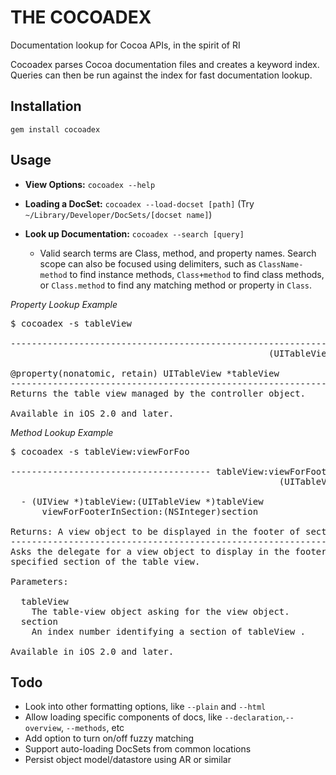 # THE COCOADEX

Documentation lookup for Cocoa APIs, in the spirit of RI

Cocoadex parses Cocoa documentation files and creates a keyword index. Queries can then be run against the index for fast documentation lookup.

## Installation

    gem install cocoadex

## Usage

 - **View Options:** `cocoadex --help`

 - **Loading a DocSet:** `cocoadex --load-docset [path]` (Try `~/Library/Developer/DocSets/[docset name]`)

 - **Look up Documentation:** `cocoadex --search [query]`
   - Valid search terms are Class, method, and property names. Search scope can also be focused using delimiters, such as `ClassName-method` to find instance methods, `Class+method` to find class methods, or `Class.method` to find any matching method or property in `Class`.


*Property Lookup Example*

<pre>
$ cocoadex -s tableView

-------------------------------------------------------------- tableView
                                                 (UITableViewController)

@property(nonatomic, retain) UITableView *tableView
------------------------------------------------------------------------
Returns the table view managed by the controller object.

Available in iOS 2.0 and later.
</pre>


*Method Lookup Example*

<pre>
$ cocoadex -s tableView:viewForFoo

-------------------------------------- tableView:viewForFooterInSection:
                                                   (UITableViewDelegate)

  - (UIView *)tableView:(UITableView *)tableView
      viewForFooterInSection:(NSInteger)section

Returns: A view object to be displayed in the footer of section .
------------------------------------------------------------------------
Asks the delegate for a view object to display in the footer of the
specified section of the table view.

Parameters:

  tableView
    The table-view object asking for the view object.
  section
    An index number identifying a section of tableView .

Available in iOS 2.0 and later.
</pre>

## Todo

 - Look into other formatting options, like `--plain` and `--html`
 - Allow loading specific components of docs, like `--declaration`,`--overview`, `--methods`, etc
 - Add option to turn on/off fuzzy matching
 - Support auto-loading DocSets from common locations
 - Persist object model/datastore using AR or similar